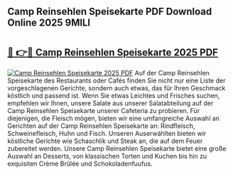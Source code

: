 ## Camp Reinsehlen Speisekarte PDF Download Online 2025 9MlLl

# <h2><a href="http://gc9kdp.nevu.top/?p=Camp+Reinsehlen+Speisekarte">🔗 👉🔴 Camp Reinsehlen Speisekarte 2025 PDF</a></h2>

[![Camp Reinsehlen Speisekarte 2025 PDF](https://i.imgur.com/dBaPXMq.png)](http://gc9kdp.nevu.top/?p=Camp+Reinsehlen+Speisekarte)
Auf der Camp Reinsehlen Speisekarte des Restaurants oder Cafés finden Sie nicht nur eine Liste der vorgeschlagenen Gerichte, sondern auch etwas, das für Ihren Geschmack köstlich und passend ist. Wenn Sie etwas Leichtes und Frisches suchen, empfehlen wir Ihnen, unsere Salate aus unserer Salatabteilung auf der Camp Reinsehlen Speisekarte unserer Cafeteria zu probieren. Für diejenigen, die Fleisch mögen, bieten wir eine umfangreiche Auswahl an Gerichten auf der Camp Reinsehlen Speisekarte an: Rindfleisch, Schweinefleisch, Huhn und Fisch. Unseren Auserwählten bieten wir köstliche Gerichte wie Schaschlik und Steak an, die auf dem Feuer zubereitet werden. Unsere Camp Reinsehlen Speisekarte bietet eine große Auswahl an Desserts, von klassischen Torten und Kuchen bis hin zu exquisiten Crème Brûlée und Schokoladenfuufus.
